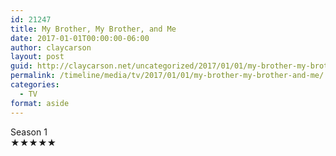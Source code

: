 ```yaml
---
id: 21247
title: My Brother, My Brother, and Me
date: 2017-01-01T00:00:00-06:00
author: claycarson
layout: post
guid: http://claycarson.net/uncategorized/2017/01/01/my-brother-my-brother-and-me/
permalink: /timeline/media/tv/2017/01/01/my-brother-my-brother-and-me/
categories:
  - TV
format: aside
---
```

<div class="media-details">Season 1</div>

<div class="media-creator"></div>

<div class="media-rating">★★★★★</div>